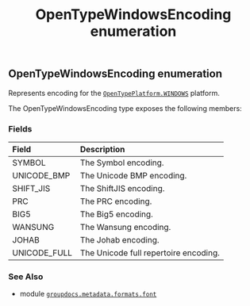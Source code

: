 ﻿---
title: OpenTypeWindowsEncoding enumeration
second_title: GroupDocs.Metadata for Python via .NET API References
description: 
type: docs
url: /python-net/groupdocs.metadata.formats.font/opentypewindowsencoding/
is_root: false
weight: 220
---

## OpenTypeWindowsEncoding enumeration

Represents encoding for the [`OpenTypePlatform.WINDOWS`](/metadata/python-net/groupdocs.metadata.formats.font/opentypeplatform#WINDOWS) platform.



The OpenTypeWindowsEncoding type exposes the following members:

### Fields
| Field | Description |
| :- | :- |
| SYMBOL | The Symbol encoding. |
| UNICODE_BMP | The Unicode BMP encoding. |
| SHIFT_JIS | The ShiftJIS encoding. |
| PRC | The PRC encoding. |
| BIG5 | The Big5 encoding. |
| WANSUNG | The Wansung encoding. |
| JOHAB | The Johab encoding. |
| UNICODE_FULL | The Unicode full repertoire encoding. |



### See Also
* module [`groupdocs.metadata.formats.font`](..)
